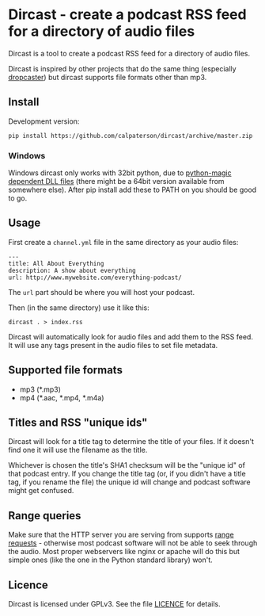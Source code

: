 Dircast - create a podcast RSS feed for a directory of audio files
==================================================================

Dircast is a tool to create a podcast RSS feed for a directory of audio files.

Dircast is inspired by other projects that do the same thing (especially
[dropcaster](https://github.com/nerab/dropcaster)) but dircast supports file
formats other than mp3.

Install
-------

Development version:
```
pip install https://github.com/calpaterson/dircast/archive/master.zip
```

### Windows ###
Windows dircast only works with 32bit python, due to [python-magic dependent DLL files](https://github.com/ahupp/python-magic#dependencies) (there might be a 64bit version available from somewhere else). After pip install add these to PATH on you should be good to go.


Usage
-----

First create a `channel.yml` file in the same directory as your audio files:

```
---
title: All About Everything
description: A show about everything
url: http://www.mywebsite.com/everything-podcast/
```

The `url` part should be where you will host your podcast.

Then (in the same directory) use it like this:

```
dircast . > index.rss
```

Dircast will automatically look for audio files and add them to the RSS feed.
It will use any tags present in the audio files to set file metadata.

Supported file formats
----------------------

- mp3 (*.mp3)
- mp4 (*.aac, *.mp4, *.m4a)

Titles and RSS "unique ids"
---------------------------

Dircast will look for a title tag to determine the title of your files.  If it
doesn't find one it will use the filename as the title.

Whichever is chosen the title's SHA1 checksum will be the "unique id" of that
podcast entry.  If you change the title tag (or, if you didn't have a title
tag, if you rename the file) the unique id will change and podcast software
might get confused.

Range queries
-------------

Make sure that the HTTP server you are serving from supports
[range requests](https://en.wikipedia.org/wiki/Byte_serving) - otherwise most
podcast software will not be able to seek through the audio.  Most proper
webservers like nginx or apache will do this but simple ones (like the one in
the Python standard library) won't.

Licence
-------

Dircast is licensed under GPLv3.  See the file [LICENCE](LICENCE) for details.
